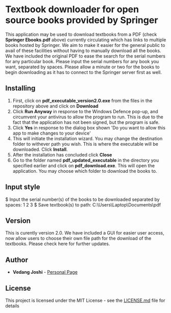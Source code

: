 # Textbook downloader for open source books provided by Springer

This application may be used to download textbooks from a PDF (check **Springer Ebooks.pdf** above) currently circulating 
  which has links to multiple books hosted by Springer. We aim to make it easier for the general public to avail of these facilities
   without having to manually download all the books. We have included the original PDF to ease the 
   search for the serial numbers for any particular book. Please input the serial numbers for any book you want, separated by spaces. Please allow a minute or two for the books to begin downloading as it has to connect to 
  the Springer server first as well.
  
## Installing
1. First, click on **pdf_executable_version2.0.exe** from the files in the repository above and click on **Download**
2. Click **Run Anyway** in response to the Windows Defence pop-up, and circumvent your antivirus to allow the program to run. This is due to the fact that the application has not been signed, but the program is safe.
2. Click **Yes** in response to the dialog box shown 'Do you want to allow this app to make changes to your device'
3. This will initiate the installation wizard. You may change the destination folder to withever path you wish. This is where the executable will be downloaded. Click **Install**.
4. After the installation has concluded click **Close**
5. Go to the folder named **pdf_updated_executable** in the directory you specified earlier and click on **pdf_download.exe**. This will open the application. You may choose which folder to download the books to.

## Input style

$ Input the serial number(s) of the books to be downloaded separated by spaces: 1 2 3 
$ Save textbook(s) to path: C:\Users\Laptop\Documents\pdf


## Version

This is curently version 2.0. We have included a GUI for easier user access, now allow users to choose their own file path for the download of the textbooks. Please check here for further updates. 

## Author

* **Vedang Joshi**  - [Personal Page](https://sites.google.com/view/vjoshi)


## License

This project is licensed under the MIT License - see the [LICENSE.md](LICENSE.md) file for details

